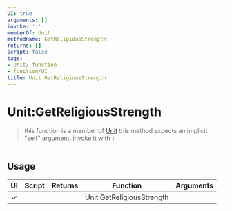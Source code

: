 ```yaml
---
UI: true
arguments: []
invoke: ':'
memberOf: Unit
methodname: GetReligiousStrength
returns: []
script: false
tags:
- Unit/_function
- function/UI
title: Unit.GetReligiousStrength
---
```

# Unit:GetReligiousStrength
> this function is a member of [Unit](civ-6/lua/Unit.md)
> this method expects an implicit "self" argument. invoke it with `:`
-----
## Usage
|  UI | Script | Returns | Function | Arguments |
|:---:|:------:|-------:|:--------:|:---------|
|✓| ||Unit:GetReligiousStrength||
